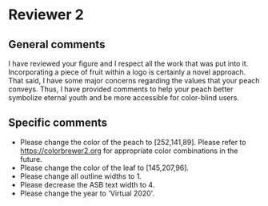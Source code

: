 # Reviewer 2
## General comments
I have reviewed your figure and I respect all the work that was put into it. 
Incorporating a piece of fruit within a logo is certainly a novel approach.
That said, I have some major concerns regarding the values that your peach conveys. 
Thus, I have provided comments to help your peach better symbolize eternal youth and be more accessible for color-blind users.

## Specific comments
- Please change the color of the peach to [252,141,89]. Please refer to https://colorbrewer2.org for appropriate color combinations in the future.
- Please change the color of the leaf to [145,207,96].
- Please change all outline widths to 1.
- Please decrease the ASB text width to 4.
- Please change the year to 'Virtual 2020'.

